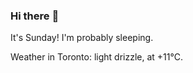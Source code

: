 ### Hi there :wave:

It's Sunday! I'm probably sleeping.

Weather in Toronto: light drizzle, at +11°C.
